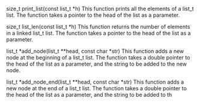 size_t print_list(const list_t *h)
This function prints all the elements of a list_t list. The function takes a pointer to the head of the list as a parameter.

size_t list_len(const list_t *h)
This function returns the number of elements in a linked list_t list. The function takes a pointer to the head of the list as a parameter.

list_t *add_node(list_t **head, const char *str)
This function adds a new node at the beginning of a list_t list. The function takes a double pointer to the head of the list as a parameter, and the string to be added to the new node.

list_t *add_node_end(list_t **head, const char *str)
This function adds a new node at the end of a list_t list. The function takes a double pointer to the head of the list as a parameter, and the string to be added to th
